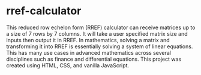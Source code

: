 # rref-calculator
This reduced row echelon form (RREF) calculator can receive matrices up to a size of 7 rows by 7 columns. It will take a user specified matrix size and inputs then output it in RREF. In mathematics, solving a matrix and transforming it into RREF is essentially solving a system of linear equations. This has many use cases in advanced mathematics across several disciplines such as finance and differential equations. This project was created using HTML, CSS, and vanilla JavaScript.
